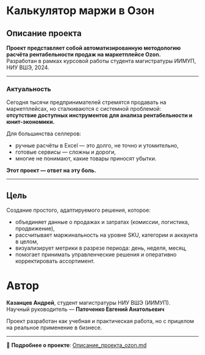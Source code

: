 # Калькулятор маржи в Озон

## Описание проекта

**Проект представляет собой автоматизированную методологию расчёта рентабельности продаж на маркетплейсе Ozon.**  
Разработан в рамках курсовой работы студента магистратуры ИИМУП, НИУ ВШЭ, 2024.

---

### Актуальность

Сегодня тысячи предпринимателей стремятся продавать на маркетплейсах, но сталкиваются с системной проблемой:  
**отсутствие доступных инструментов для анализа рентабельности и юнит-экономики.**

Для большинства селлеров:
- ручные расчёты в Excel — это долго, не точно и утомительно,
- готовые сервисы — сложны и дороги,
- многие не понимают, какие товары приносят убытки.

**Этот проект — ответ на эту боль.**

---

## Цель

Создание простого, адаптируемого решения, которое:
- объединяет данные о продажах и затратах (комиссии, логистика, продвижение),
- рассчитывает маржинальность на уровне SKU, категории и аккаунта в целом,
- визуализирует метрики в разрезе периода: день, неделя, месяц,
- помогает принимать управленческие решения и оперативно корректировать ассортимент.

# Автор

**Казанцев Андрей**, студент магистратуры НИУ ВШЭ (ИИМУП).  
Научный руководитель — **Паточенко Евгений Анатольевич**

Проект разработан как учебная и практическая работа, но с прицелом на реальное применение в бизнесе.

---

📖 **Подробнее о проекте**: [Описание_проекта_ozon.md](Описание_проекта_ozon.md)
